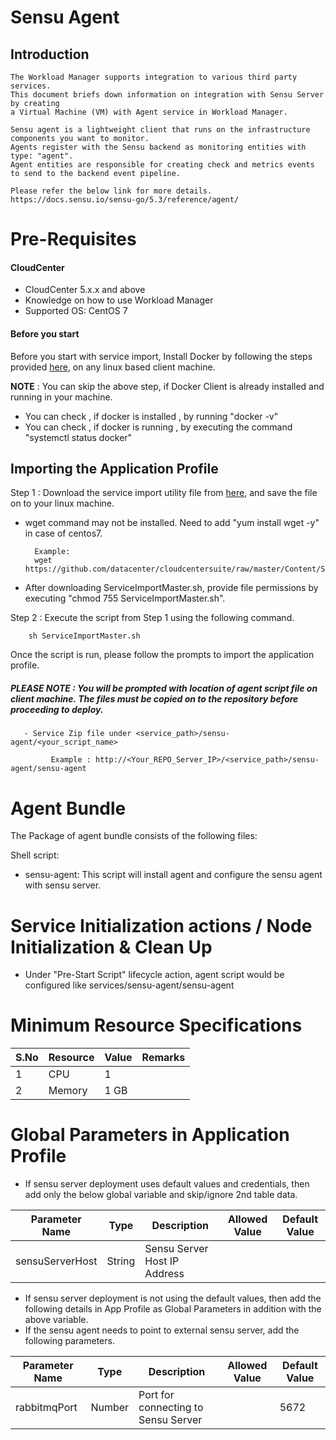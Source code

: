 # Sensu Agent
## Introduction
    The Workload Manager supports integration to various third party services. 
	This document briefs down information on integration with Sensu Server by creating 
	a Virtual Machine (VM) with Agent service in Workload Manager.
    
    Sensu agent is a lightweight client that runs on the infrastructure components you want to monitor. 
    Agents register with the Sensu backend as monitoring entities with type: "agent". 
	Agent entities are responsible for creating check and metrics events to send to the backend event pipeline. 
    
    Please refer the below link for more details.
    https://docs.sensu.io/sensu-go/5.3/reference/agent/

# Pre-Requisites
#### CloudCenter
- CloudCenter 5.x.x and above
- Knowledge on how to use Workload Manager 
- Supported OS: CentOS 7

#### Before you start
Before you start with service import, Install Docker by following the steps provided [here](https://wwwin-github.cisco.com/CloudCenterSuite/Content-Factory/raw/master/dockerimages/Steps%20for%20Installation%20of%20Docker%20CE%20on%20CentOS7_V2.docx), on any linux based client machine.

**NOTE** : You can skip the above step, if Docker Client is already installed and running in your machine. 
- You can check , if docker is installed , by running "docker -v"
- You can check , if docker is running , by executing the command "systemctl status docker"

## Importing the Application Profile

Step 1 : Download the service import utility file  from [here](https://raw.githubusercontent.com/datacenter/cloudcentersuite/master/Content/Scripts/ServiceImportMaster.sh), and save the file on to your linux machine.
- wget command may not be installed. Need to add "yum install wget -y" in case of centos7.

	    Example: 
        wget https://github.com/datacenter/cloudcentersuite/raw/master/Content/Scripts/ServiceImportMaster.sh
				
- After downloading ServiceImportMaster.sh, provide file permissions by executing "chmod 755 ServiceImportMaster.sh".
				

Step 2 : Execute the script from Step 1 using the following command.

        sh ServiceImportMaster.sh

Once the script is run, please follow the prompts to import the application profile.


##### PLEASE NOTE : You will be prompted with location of agent script file on client machine. The files must be copied on to the repository before proceeding to deploy.

       - Service Zip file under <service_path>/sensu-agent/<your_script_name>
                    
             Example : http://<Your_REPO_Server_IP>/<service_path>/sensu-agent/sensu-agent

# Agent Bundle

The Package of agent bundle consists of the following files:

Shell script:
 - sensu-agent: This script will install agent and configure the sensu agent with sensu server.


# Service Initialization actions / Node Initialization & Clean Up
   - Under "Pre-Start Script" lifecycle action, agent script would be configured like services/sensu-agent/sensu-agent

# Minimum Resource Specifications

     
S.No    | Resource    |  Value   | Remarks
----    | ----------  | ---------| ------- 
 1      |  CPU        | 1        |        
 2      |  Memory     | 1 GB     |     
  
 
 # Global Parameters in Application Profile
 
   - If sensu server deployment uses default values and credentials,  then add only the below global variable and skip/ignore 2nd table data.

| Parameter Name	| Type	 | Description | Allowed Value |Default Value |
| ------ | ------ | ------ |------ | ------ |
| sensuServerHost | String | Sensu Server Host IP Address |   |  |  |

   - If sensu server deployment is not using the default values, then add the following details in App Profile as Global Parameters in addition with the above variable.
   - If the sensu agent needs to point to external sensu server, add the following parameters.

| Parameter Name	| Type	 | Description | Allowed Value |Default Value |
| ------ | ------ | ------ |------ | ------ |
| rabbitmqPort | Number | Port for connecting to Sensu Server  |  | 5672 | 
